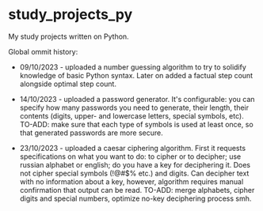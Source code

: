 # study_projects_py
My study projects written on Python.

Global ommit history:
- 09/10/2023 - uploaded a number guessing algorithm to try to solidify knowledge of basic Python syntax. Later on added a factual step count alongside optimal step count.

- 14/10/2023 - uploaded a password generator. It's configurable: you can specify how many passwords you need to generate, their length, their contents (digits, upper- and lowercase letters, special symbols, etc). TO-ADD: make sure that each type of symbols is used at least once, so that generated passwords are more secure.

- 23/10/2023 - uploaded a caesar ciphering algorithm. First it requests specifications on what you want to do: to cipher or to decipher; use russian alphabet or english; do you have a key for deciphering it. Does not cipher special symbols (!@#$% etc.) and digits. Can decipher text with no information about a key, however, algorithm requires manual confirmation that output can be read. TO-ADD: merge alphabets, cipher digits and special numbers, optimize no-key deciphering process smh.
